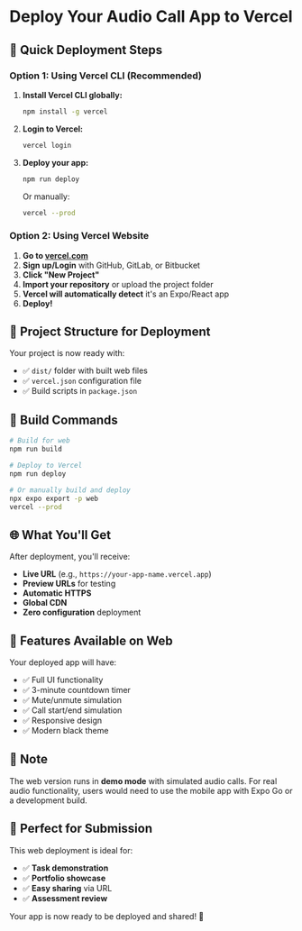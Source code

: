 # Deploy Your Audio Call App to Vercel

## 🚀 Quick Deployment Steps

### Option 1: Using Vercel CLI (Recommended)

1. **Install Vercel CLI globally:**
   ```bash
   npm install -g vercel
   ```

2. **Login to Vercel:**
   ```bash
   vercel login
   ```

3. **Deploy your app:**
   ```bash
   npm run deploy
   ```
   
   Or manually:
   ```bash
   vercel --prod
   ```

### Option 2: Using Vercel Website

1. **Go to [vercel.com](https://vercel.com)**
2. **Sign up/Login** with GitHub, GitLab, or Bitbucket
3. **Click "New Project"**
4. **Import your repository** or upload the project folder
5. **Vercel will automatically detect** it's an Expo/React app
6. **Deploy!**

## 📁 Project Structure for Deployment

Your project is now ready with:
- ✅ `dist/` folder with built web files
- ✅ `vercel.json` configuration file
- ✅ Build scripts in `package.json`

## 🔧 Build Commands

```bash
# Build for web
npm run build

# Deploy to Vercel
npm run deploy

# Or manually build and deploy
npx expo export -p web
vercel --prod
```

## 🌐 What You'll Get

After deployment, you'll receive:
- **Live URL** (e.g., `https://your-app-name.vercel.app`)
- **Preview URLs** for testing
- **Automatic HTTPS**
- **Global CDN**
- **Zero configuration** deployment

## 📱 Features Available on Web

Your deployed app will have:
- ✅ Full UI functionality
- ✅ 3-minute countdown timer
- ✅ Mute/unmute simulation
- ✅ Call start/end simulation
- ✅ Responsive design
- ✅ Modern black theme

## 📝 Note

The web version runs in **demo mode** with simulated audio calls. For real audio functionality, users would need to use the mobile app with Expo Go or a development build.

## 🎯 Perfect for Submission

This web deployment is ideal for:
- ✅ **Task demonstration**
- ✅ **Portfolio showcase**
- ✅ **Easy sharing** via URL
- ✅ **Assessment review**

Your app is now ready to be deployed and shared! 🎉
